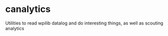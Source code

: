 # canalytics
Utilities to read wpilib datalog and do interesting things, as well as scouting analytics
